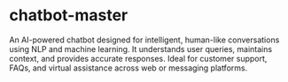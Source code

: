 # chatbot-master
An AI-powered chatbot designed for intelligent, human-like conversations using NLP and machine learning. It understands user queries, maintains context, and provides accurate responses. Ideal for customer support, FAQs, and virtual assistance across web or messaging platforms.
